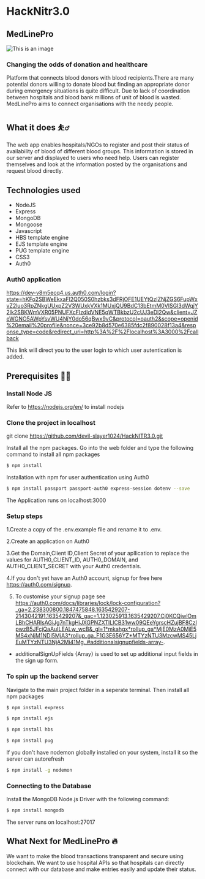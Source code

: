 # HackNitr3.0

## MedLinePro
![This is an image](https://cdn.dribbble.com/users/2420865/screenshots/7046763/media/9eb3e932bceee91f949df840fbd7068c.png?compress=1&resize=1600x1200)
### Changing the odds of donation and healthcare

Platform that connects blood donors with blood recipients.There are many potential donors willing to donate blood but finding an appropriate donor during emergency situations is quite difficult. Due to lack of coordination between hospitals and blood bank millions of unit of blood is wasted. MedLinePro aims to connect organisations with the needy people.

## What it does :bouncing_ball_man:
The web app enables hospitals/NGOs to register and post their status of availability of blood of different blood groups. This information is stored in our server and displayed to users who need help. Users can register themselves and look at the information posted by the organisations and request blood directly.

## Technologies used
* NodeJS
* Express
* MongoDB
* Mongoose
* Javascript
* HBS template engine
* EJS template engine
* PUG template engine
* CSS3
* Auth0

### Auth0 application

https://dev-v8m5ecq4.us.auth0.com/login?state=hKFo2SBWeEkxaFl2Q050S0hzbks3dFRjOFE1UEYtQzlZNjZGS6FupWxvZ2luo3RpZNkgUUxpZ2V3WUxkVXk1MUxjQU9BdC13bEtmM0VISGl3dWqjY2lk2SBKWmVXR05PNUFXcFlzdldVNE5qWTBkbzU2cUJ3eDl2Qw&client=JZeWGNO5AWpYsvWU4NjY0do56qBwx9vC&protocol=oauth2&scope=openid%20email%20profile&nonce=3ce92b8d570e6385fdc2f890028f13a4&response_type=code&redirect_uri=http%3A%2F%2Flocalhost%3A3000%2Fcallback

This link will direct you to the user login to which user autentication is added.

## Prerequisites :man_technologist:
### Install Node JS

Refer to https://nodejs.org/en/ to install nodejs

### Clone the project in localhost

git clone https://github.com/devil-slayer1024/HackNITR3.0.git

Install all the npm packages. Go into the web folder and type the following command to install all npm packages
```sh
$ npm install
```

Installation with npm for user authentication using Auth0
```sh
$ npm install passport passport-auth0 express-session dotenv --save
```

The Application runs on localhost:3000

### Setup steps
1.Create a copy of the .env.example file and rename it to .env.

2.Create an application on Auth0

3.Get the Domain,Client ID,Client Secret of your apllication to replace the values for AUTH0_CLIENT_ID, AUTH0_DOMAIN, and AUTH0_CLIENT_SECRET with your Auth0 credentials.

4.If you don't yet have an Auth0 account, signup for free here https://auth0.com/signup.

5. To customise your signup page see https://auth0.com/docs/libraries/lock/lock-configuration?_ga=2.238300800.1847475848.1635429207-2143042191.1635429207&_gac=1.123025913.1635429207.Cj0KCQjwlOmLBhCHARIsAGiJg7nTkgHiJXGPNZXTILlCB31ww09QEeYgrscHZujBF8CzIpwzB5JFcjQaAuILEALw_wcB&_gl=1*mkahgx*rollup_ga*MjE0MzA0MjE5MS4xNjM1NDI5MjA3*rollup_ga_F1G3E656YZ*MTYzNTU3MzcwMS45LjEuMTYzNTU3NjA2Mi41Mg..#additionalsignupfields-array-.

- additionalSignUpFields {Array} is used to set up additional input fields in the sign up form.


### To spin up the backend server

Navigate to the main project folder in a seperate terminal. Then install all npm packages
```sh
$ npm install express
```
```sh
$ npm install ejs
```
```sh
$ npm install hbs
```
```sh
$ npm install pug
```

If you don't have nodemon globally installed on your system, install it so the server can autorefresh
```sh
$ npm install -g nodemon
```

### Connecting to the Database

Install the MongoDB Node.js Driver with the following command:
```sh
$ npm install mongodb
```
The server runs on localhost:27017

## What Next for MedLinePro :fire:
We want to make the blood transactions transparent and secure using blockchain. We want to use hospital APIs so that hospitals can directly connect with our database and make entries easily and update their status.

